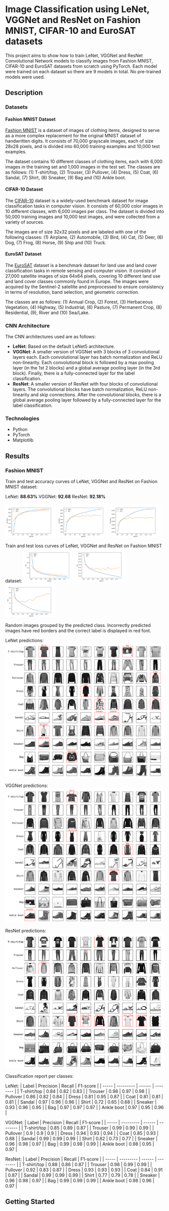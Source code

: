 # Image Classification using LeNet, VGGNet and ResNet on Fashion MNIST, CIFAR-10 and EuroSAT datasets

This project aims to show how to train LeNet, VGGNet and ResNet Convolutional Network models to classify images from Fashion MNIST, CIFAR-10 and EuroSAT datasets from scratch using PyTorch. Each model were trained on each dataset so there are 9 models in total. No pre-trained models were used.

## Description

### Datasets

#### Fashion MNIST Dataset

[Fashion MNIST](https://pytorch.org/vision/main/generated/torchvision.datasets.FashionMNIST.html) is a dataset of images of clothing items, designed to serve as a more complex replacement for the original MNIST dataset of handwritten digits. It consists of 70,000 grayscale images, each of size 28x28 pixels, and is divided into 60,000 training examples and 10,000 test examples.

The dataset contains 10 different classes of clothing items, each with 6,000 images in the training set and 1,000 images in the test set. The classes are as follows: (1) T-shirt/top, (2) Trouser, (3) Pullover, (4) Dress, (5) Coat, (6) Sandal, (7) Shirt, (8) Sneaker, (9) Bag and (10) Ankle boot.

#### CIFAR-10 Dataset

The [CIFAR-10](https://pytorch.org/vision/main/generated/torchvision.datasets.CIFAR10.html) dataset is a widely-used benchmark dataset for image classification tasks in computer vision. It consists of 60,000 color images in 10 different classes, with 6,000 images per class. The dataset is divided into 50,000 training images and 10,000 test images, and were collected from a variety of sources.

The images are of size 32x32 pixels and are labeled with one of the following classes: (1) Airplane, (2) Automobile, (3) Bird, (4) Cat, (5) Deer, (6) Dog, (7) Frog, (8) Horse, (9) Ship and (10) Truck.

#### EuroSAT Dataset

The [EuroSAT](https://pytorch.org/vision/main/generated/torchvision.datasets.EuroSAT.html) dataset is a benchmark dataset for land use and land cover classification tasks in remote sensing and computer vision. It consists of 27,000 satellite images of size 64x64 pixels, covering 10 different land use and land cover classes commonly found in Europe. The images were acquired by the Sentinel-2 satellite and preprocessed to ensure consistency in terms of resolution, band selection, and geometric correction.

The classes are as follows: (1) Annual Crop, (2) Forest, (3) Herbaceous Vegetation, (4) Highway, (5) Industrial, (6) Pasture, (7) Permanent Crop, (8) Residential, (9), River and (10) Sea/Lake.

### CNN Architecture

The CNN architectures used are as follows:
- **LeNet**: Based on the default LeNet5 architecture.
- **VGGNet**: A smaller version of VGGNet with 3 blocks of 3 convolutional layers each. Each convolutional layer has batch normalization and ReLU non-linearity. Each convolutional block is followed by a max pooling layer (in the 1st 2 blocks) and a global average pooling layer (in the 3rd block). Finally, there is a fully-connected layer for the label classification.
- **ResNet**: A smaller version of ResNet with four blocks of convolutional layers. The convolutional blocks have batch normalization, ReLU non-linearity and skip connections. After the convolutional blocks, there is a global average pooling layer followed by a fully-connected layer for the label classification.

### Technologies

- Python
- PyTorch
- Matplotlib

## Results

### Fashion MNIST

Train and test accuracy curves of LeNet, VGGNet and ResNet on Fashion MNIST dataset:

LeNet: **88.63%**
VGGNet: **92.68**
ResNet: **92.18%**

<img src="logs/fashionmnist/lenet_acc_hist.png" width="32%" alt="LeNet" />
<img src="logs/fashionmnist/vggnet_acc_hist.png" width="32%" alt="VGGNet" />
<img src="logs/fashionmnist/resnet_acc_hist.png" width="32%" alt="ResNet" />

Train and test loss curves of LeNet, VGGNet and ResNet on Fashion MNIST dataset:
<img src="logs/fashionmnist/lenet_loss_hist.png" width="32%" alt="LeNet" />
<img src="logs/fashionmnist/vggnet_loss_hist.png" width="32%" alt="VGGNet" />
<img src="logs/fashionmnist/resnet_loss_hist.png" width="32%" alt="ResNet" />


Random images grouped by the predicted class. Incorrectly predicted images have red borders and the correct label is displayed in red font.

LeNet predictions:
<img src="logs/fashionmnist/lenet_images.png" alt="LeNet" />

VGGNet predictions:
<img src="logs/fashionmnist/vggnet_images.png" alt="VGGNet" />

ResNet predictions:
<img src="logs/fashionmnist/resnet_images.png" alt="ResNet" />

Classification report per classes:

LeNet:
| Label | Precision | Recall | F1-score |
| ----- | --------- | ------ | -------- |
| T-shirt/top | 0.84 | 0.82 | 0.83 | 
| Trouser | 0.98 | 0.97 | 0.98 | 
| Pullover | 0.86 | 0.82 | 0.84 | 
| Dress | 0.81 | 0.95 | 0.87 | 
| Coat | 0.81 | 0.81 | 0.81 | 
| Sandal | 0.97 | 0.96 | 0.96 | 
| Shirt | 0.72 | 0.65 | 0.68 | 
| Sneaker | 0.93 | 0.96 | 0.95 | 
| Bag | 0.97 | 0.97 | 0.97 | 
| Ankle boot | 0.97 | 0.95 | 0.96 | 

VGGNet:
| Label | Precision | Recall | F1-score |
| ----- | --------- | ------ | -------- |
| T-shirt/top | 0.85 | 0.89 | 0.87 | 
| Trouser | 0.99 | 0.99 | 0.99 | 
| Pullover | 0.9 | 0.9 | 0.9 | 
| Dress | 0.94 | 0.93 | 0.94 | 
| Coat | 0.85 | 0.93 | 0.88 | 
| Sandal | 0.99 | 0.99 | 0.99 | 
| Shirt | 0.82 | 0.73 | 0.77 | 
| Sneaker | 0.96 | 0.98 | 0.97 | 
| Bag | 0.99 | 0.98 | 0.99 | 
| Ankle boot | 0.98 | 0.95 | 0.97 | 

ResNet:
| Label | Precision | Recall | F1-score |
| ----- | --------- | ------ | -------- |
| T-shirt/top | 0.88 | 0.86 | 0.87 | 
| Trouser | 0.98 | 0.99 | 0.99 | 
| Pullover | 0.92 | 0.83 | 0.87 | 
| Dress | 0.93 | 0.93 | 0.93 | 
| Coat | 0.84 | 0.91 | 0.87 | 
| Sandal | 0.99 | 0.99 | 0.99 | 
| Shirt | 0.77 | 0.79 | 0.78 | 
| Sneaker | 0.96 | 0.98 | 0.97 | 
| Bag | 0.99 | 0.99 | 0.99 | 
| Ankle boot | 0.98 | 0.96 | 0.97 | 

## Getting Started

